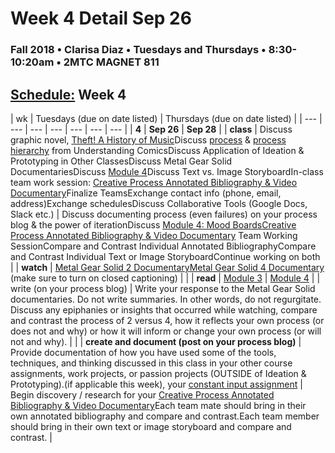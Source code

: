 # Week 4 Detail Sep 26

### Fall 2018 • Clarisa Diaz • Tuesdays and Thursdays • 8:30-10:20am • 2MTC MAGNET 811

## [Schedule:](./) Week 4

| wk | Tuesdays \(due on date listed\) | Thursdays \(due on date listed\) |
| --- | --- | --- | --- | --- | --- | --- |
| **4** | **Sep 26** | **Sep 28** |
| **class** | Discuss graphic novel, [Theft! A History of Music](https://law.duke.edu/musiccomic/download/)Discuss [process](http://blog.visualmotive.com/wp-content/uploads/2009/12/mccloud_understanding_comics.jpg) & [process hierarchy](http://i46.tinypic.com/2nrn6t0.png) from Understanding ComicsDiscuss Application of Ideation & Prototyping in Other ClassesDiscuss Metal Gear Solid DocumentariesDiscuss [Module 4](http://teaching.polishedsolid.com/ip/mod4/content/index.html)Discuss Text vs. Image StoryboardIn-class team work session: [Creative Process Annotated Bibliography & Video Documentary](../projects/creative-process-annotated-bibliography-and-video-documentary.md)Finalize TeamsExchange contact info \(phone, email, address\)Exchange schedulesDiscuss Collaborative Tools \(Google Docs, Slack etc.\) | Discuss documenting process \(even failures\) on your process blog & the power of iterationDiscuss [Module 4: Mood Boards](http://teaching.polishedsolid.com/ip/mod4/content/index.html)[Creative Process Annotated Bibliography & Video Documentary](../projects/creative-process-annotated-bibliography-and-video-documentary.md) Team Working SessionCompare and Contrast Individual Annotated BibliographyCompare and Contrast Individual Text or Image StoryboardContinue working on both |
| **watch** | [Metal Gear Solid 2 Documentary](https://www.youtube.com/watch?v=eJVYND_YRx8)[Metal Gear Solid 4 Documentary](https://www.youtube.com/watch?v=2nM7TLbs6fE) \(make sure to turn on closed captioning\) |  |
| **read** | [Module 3](http://teaching.polishedsolid.com/ip/mod3/content/index.html) | [Module 4](http://teaching.polishedsolid.com/ip/mod4/content/index.html) |
| write \(on your process blog\) | Write your response to the Metal Gear Solid documentaries. Do not write summaries. In other words, do not regurgitate. Discuss any epiphanies or insights that occurred while watching, compare and contrast the process of 2 versus 4, how it reflects your own process \(or does not and why\) or how it will inform or change your own process \(or will not and why\). |  |
| **create and document \(post on your process blog\)** | Provide documentation of how you have used some of the tools, techniques, and thinking discussed in this class in your other course assignments, work projects, or passion projects \(OUTSIDE of Ideation & Prototyping\).\(if applicable this week\), your [constant input assignment](week-4-detail-sep-26.md) | Begin discovery / research for your [Creative Process Annotated Bibliography & Video Documentary](../projects/creative-process-annotated-bibliography-and-video-documentary.md)Each team mate should bring in their own annotated bibliography and compare and contrast.Each team member should bring in their own text or image storyboard and compare and contrast. |

